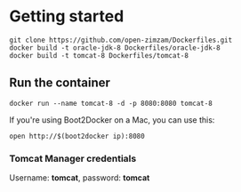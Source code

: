 # Getting started
    git clone https://github.com/open-zimzam/Dockerfiles.git
    docker build -t oracle-jdk-8 Dockerfiles/oracle-jdk-8
    docker build -t tomcat-8 Dockerfiles/tomcat-8

## Run the container
    docker run --name tomcat-8 -d -p 8080:8080 tomcat-8

If you're using Boot2Docker on a Mac, you can use this:

    open http://$(boot2docker ip):8080

### Tomcat Manager credentials
Username: **tomcat**, password: **tomcat**